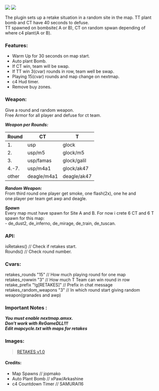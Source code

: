 
![](https://img.shields.io/badge/version-1.0-green?style=for-the-badge)
![](https://img.shields.io/badge/alghtryer@gmail.com-black?logo=gmail&style=for-the-badge)


The plugin sets up a retake situation in a random site in the map. TT plant bomb and CT have 40 seconds to defuse. \
TT spawned on bombsite( A or B), CT on random spwan depending of where c4 plant(A or B). 

### Features: 
- Warm Up for 30 seconds on map start. 
- Auto plant Bomb. 
- If CT win, team will be swap.
- If TT win 3(cvar) rounds in row, team well be swap.
- Playing 15(cvar) rounds and map change on nextmap.
- c4 Hud timer.
- Remove buy zones.

### Weapon:
Give a round and random weapon. \
Free Armor for all player and defuse for ct team. 
	
***Weapon per Rounds:***  
	
|Round	| CT		| T		
| --- | --- | --- |
|1.   |   usp	|	glock |
|2.| usp/m5	|	glock/m5 |	
|3.	|usp/famas |	glock/galil |
|4.-7.	| usp/m4a1 |	glock/ak47 |
|other	| deagle/m4a1	| deagle/ak47 |

***Random Weapon:*** \
From third round one player get smoke, one flash(2x), one he and \
one player per team get awp and deagle.

***Spawn*** \
Every map must have spawn for Site A and B. For now i crete 6 CT and 6 T spawn for this map: \
	- de_dust2, de_inferno, de_mirage, de_train, de_tuscan.

### API:
isRetakes()	// Check if retakes start. \
Rounds()	// Check round number.	
		
### Cvars:
retakes_rounds "15"			// How much playing round for one map \
retakes_rowwin "3"			// How much T Team can win round in row \
retake_prefix "!g[RETAKES]"		// Prefix in chat message \
retakes_random_weapons "3"		// In which round start giving random weapon(granades and awp) 


### Important Notes :
***You must enable nextmap.amxx.*** \
***Don't work with ReGameDLL!!!*** \
***Edit mapcycle.txt with maps for retakes*** 

### Images: 
<blockquote class="imgur-embed-pub" lang="en" data-id="a/J8ev5N8" data-context="false"><a href="//imgur.com/a/J8ev5N8">RETAKES v1.0</a></blockquote><script async src="//s.imgur.com/min/embed.js" charset="utf-8"></script>


#### Credits:
- Map Spawns 			// jopmako 
- Auto Plant Bomb		// xPaw/Arkashine
- c4 Countdown Timer		// SAMURAI16 
